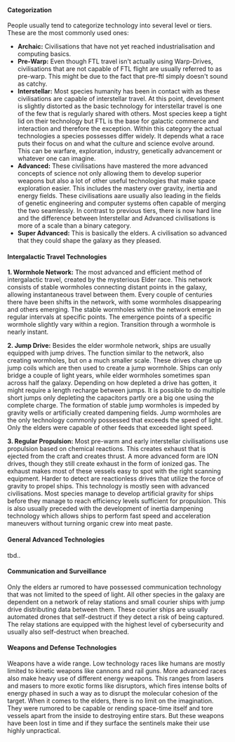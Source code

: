 #### Categorization

People usually tend to categorize technology into several level or tiers. These are the most commonly used ones:

- **Archaic:** Civilisations that have not yet reached industrialisation and computing basics.
- **Pre-Warp:** Even though FTL travel isn't actually using Warp-Drives, civilisations that are not capable of FTL flight are usually referred to as pre-warp.
  This might be due to the fact that pre-ftl simply doesn't sound as catchy.
- **Interstellar:** Most species humanity has been in contact with as these civilisations are capable of interstellar travel.
  At this point, development is slightly distorted as the basic technology for interstellar travel is one of the few that is regularly shared with others.
  Most species keep a tight lid on their technology but FTL is the base for galactic commerce and interaction and therefore the exception.
  Within this category the actual technologies a species possesses differ widely.
  It depends what a race puts their focus on and what the culture and science evolve around.
  This can be warfare, exploration, industry, genetically advancement or whatever one can imagine.
- **Advanced:** These civilisations have mastered the more advanced concepts of science not only allowing them to develop superior weapons but also a lot of other useful technologies that make space exploration easier.
  This includes the mastery over gravity, inertia and energy fields.
  These civilisations aare usually also leading in the fields of genetic engineering and computer systems often capable of merging the two seamlessly.
  In contrast to previous tiers, there is now hard line and the difference between Interstellar and Advanced civilisations is more of a scale than a binary category.
- **Super Advanced:** This is basically the elders. A civilisation so advanced that they could shape the galaxy as they pleased.

#### Intergalactic Travel Technologies

**1. Wormhole Network:** 
The most advanced and efficient method of intergalactic travel, created by the mysterious Elder race. 
This network consists of stable wormholes connecting distant points in the galaxy, allowing instantaneous travel between them.
Every couple of centuries there have been shifts in the network, with some wormholes disappearing and others emerging.
The stable wormholes within the network emerge in regular intervals at specific points.
The emergence points of a specific wormhole slightly vary within a region.
Transition through a wormhole is nearly instant.

**2. Jump Drive:**
Besides the elder wormhole network, ships are usually equipped with jump drives.
The function similar to the network, also creating wormholes, but on a much smaller scale.
These drives charge up jump coils which are then used to create a jump wormhole.
Ships can only bridge a couple of light years, while elder wormholes sometimes span across half the galaxy.
Depending on how depleted a drive has gotten, it might require a length recharge between jumps.
It is possible to do multiple short jumps only depleting the capacitors partly ore a big one using the complete charge.
The formation of stable jump wormholes is impeded by gravity wells or artificially created dampening fields.
Jump wormholes are the only technology commonly possessed that exceeds the speed of light.
Only the elders were capable of other feeds that exceeded light speed.

**3. Regular Propulsion:**
Most pre-warm and early interstellar civilisations use propulsion based on chemical reactions.
This creates exhaust that is ejected from the craft and creates thrust.
A more advanced form are ION drives, though they still create exhaust in the form of ionized gas.
The exhaust makes most of these vessels easy to spot with the right scanning equipment.
Harder to detect are reactionless drives that utilize the force of gravity to propel ships.
This technology is mostly seen with advanced civilisations.
Most species manage to develop artificial gravity for ships before they manage to reach efficiency levels sufficient for propulsion.
This is also usually preceded with the development of inertia dampening technology which allows ships to perform fast speed and acceleration maneuvers without turning organic crew into meat paste.

#### General Advanced Technologies

tbd..

#### Communication and Surveillance

Only the elders ar rumored to have possessed communication technology that was not limited to the speed of light.
All other species in the galaxy are dependent on a network of relay stations and small courier ships with jump drive distributing data between them.
These courier ships are usually automated drones that self-destruct if they detect a risk of being captured.
The relay stations are equipped with the highest level of cybersecurity and usually also self-destruct when breached.

#### Weapons and Defense Technologies

Weapons have a wide range. 
Low technology races like humans are mostly limited to kinetic weapons like cannons and rail guns.
More advanced races also make heavy use of different energy weapons.
This ranges from lasers and masers to more exotic forms like disruptors, which fires intense bolts of energy phased in such a way as to disrupt the molecular cohesion of the target.
When it comes to the elders, there is no limit on the imagination.
They were rumored to be capable or rending space-time itself and tore vessels apart from the inside to destroying entire stars.
But these weapons have been lost in time and if they surface the sentinels make their use highly unpractical.